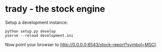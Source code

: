 # trady - the stock engine

Setup a development instance:
```
python setup.py develop
pserve --reload development.ini
```

Now point your browser to http://0.0.0.0:6543/stock-report?symbol=MSCI.
